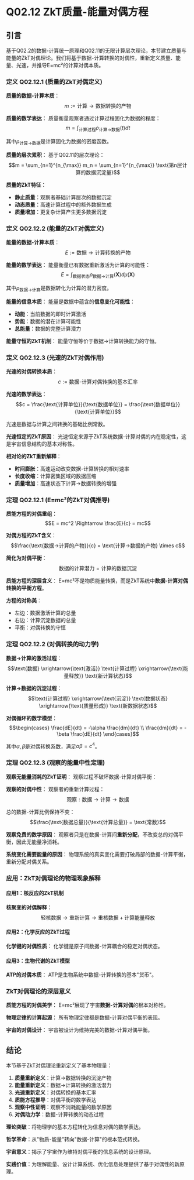 # Q02.12 ZkT质量-能量对偶方程

## 引言

基于Q02.2的数据-计算统一原理和Q02.11的无限计算层次理论，本节建立质量与能量的ZkT对偶理论。我们将基于数据-计算转换的对偶性，重新定义质量、能量、光速，并推导E=mc²的计算对偶本质。

### 定义 Q02.12.1 (质量的ZkT对偶定义)

**质量的数据-计算本质**：
$$m := \text{计算} \to \text{数据转换的产物}$$

**质量的数学表达**：
质量衡量观察者通过计算过程固化为数据的程度：
$$m = \int_{\text{计算过程}} \rho_{\text{计算→数据}}(t) dt$$

其中$\rho_{\text{计算→数据}}$是计算固化为数据的密度函数。

**质量的层次累积**：
基于Q02.11的层次理论：
$$m = \sum_{n=1}^{n_{\max}} m_n = \sum_{n=1}^{n_{\max}} \text{第n层计算的数据沉淀量}$$

**质量的ZkT特征**：
- **静止质量**：观察者基础计算层次的数据沉淀
- **动态质量**：高速计算过程中的额外数据生成
- **质量增加**：更复杂计算产生更多数据沉淀

### 定义 Q02.12.2 (能量的ZkT对偶定义)

**能量的数据-计算本质**：
$$E := \text{数据} \to \text{计算转换的产物}$$

**能量的数学表达**：
能量衡量已有数据重新激活为计算的可能性：
$$E = \int_{\text{数据状态}} \rho_{\text{数据→计算}}(\mathbf{X}) d\mu(\mathbf{X})$$

其中$\rho_{\text{数据→计算}}$是数据转化为计算的潜力密度。

**能量的信息本质**：
能量是数据中蕴含的**信息变化可能性**：
- **动能**：当前数据的即时计算激活
- **势能**：数据的潜在计算可能性
- **总能量**：数据的完整计算潜力

**能量守恒的ZkT机制**：
能量守恒等价于数据→计算转换能力的守恒。

### 定义 Q02.12.3 (光速的ZkT对偶作用)

**光速的对偶转换本质**：
$$c := \text{数据-计算对偶转换的基本汇率}$$

**光速的数学表达**：
$$c = \frac{\text{计算单位}}{\text{数据单位}} = \frac{\text{数据单位}}{\text{计算单位}}$$

光速是数据与计算之间转换的基础比例常数。

**光速恒定的ZkT原因**：
光速恒定来源于ZkT系统数据-计算对偶的内在稳定性，这是宇宙信息结构的基本对称性。

**相对论的ZkT重新解释**：
- **时间膨胀**：高速运动改变数据-计算转换的相对速率
- **长度收缩**：计算密集区域的数据压缩
- **质量增加**：高速状态下计算→数据转换的增强

### 定理 Q02.12.1 (E=mc²的ZkT对偶推导)

**质能方程的对偶重组**：
$$E = mc^2 \Rightarrow \frac{E}{c} = mc$$

**对偶方程的ZkT含义**：
$$\frac{\text{数据→计算的产物}}{c} = \text{计算→数据的产物} \times c$$

**简化为对偶平衡**：
$$\text{数据的计算潜力} = \text{计算的数据沉淀}$$

**质能方程的深层含义**：
E=mc²不是物质能量转换，而是ZkT系统中**数据-计算对偶转换的平衡方程**。

**方程的对称美**：
- 左边：数据激活计算的总量
- 右边：计算沉淀数据的总量
- 平衡：对偶转换的守恒

### 定理 Q02.12.2 (对偶转换的动力学)

**数据→计算的激活过程**：
$$\text{数据} \xrightarrow{\text{激活}} \text{计算过程} \xrightarrow{\text{能量释放}} \text{新计算状态}$$

**计算→数据的沉淀过程**：
$$\text{计算过程} \xrightarrow{\text{沉淀}} \text{数据状态} \xrightarrow{\text{质量形成}} \text{新数据状态}$$

**对偶循环的数学模型**：
$$\begin{cases}
\frac{dE}{dt} = -\alpha \frac{dm}{dt} \\
\frac{dm}{dt} = -\beta \frac{dE}{dt}
\end{cases}$$

其中$\alpha, \beta$是对偶转换系数，满足$\alpha\beta = c^4$。

### 定理 Q02.12.3 (观察的能量中性定理)

**观察无能量消耗的ZkT证明**：
观察过程不破坏数据-计算对偶平衡：

**观察的对偶中性**：
观察者的重新计算过程：
$$\text{观察}: \text{数据} \to \text{计算} \to \text{数据}$$

总的数据-计算比例保持不变：
$$\frac{\text{数据总量}}{\text{计算总量}} = \text{常数}$$

**观察免费的数学原因**：
观察者只是在数据-计算间**重新分配**，不改变总的对偶平衡，因此无能量净消耗。

**系统变化需要能量的原因**：
物理系统的真实变化需要打破局部的数据-计算平衡，重新分配对偶关系。

### 应用：ZkT对偶理论的物理现象解释

#### 应用1：核反应的ZkT机制

**核聚变的对偶解释**：
$$\text{轻核数据} \to \text{重新计算} \to \text{重核数据} + \text{计算能量释放}$$

#### 应用2：化学反应的ZkT过程

**化学键的对偶性质**：
化学键是原子间数据-计算耦合的稳定对偶状态。

#### 应用3：生物代谢的ZkT模型

**ATP的对偶本质**：
ATP是生物系统中数据-计算转换的基本"货币"。

### ZkT对偶理论的深层意义

**质能方程的对偶美学**：
E=mc²展现了宇宙**数据-计算对偶**的根本对称性。

**物理定律的计算起源**：
所有物理定律都是数据-计算对偶平衡的表现。

**宇宙的对偶设计**：
宇宙被设计为维持完美的数据-计算对偶平衡。

## 结论

本节基于ZkT对偶理论重新定义了基本物理量：

1. **质量重新定义**：计算→数据转换的沉淀产物
2. **能量重新定义**：数据→计算转换的激活潜力
3. **光速重新定义**：对偶转换的基本汇率
4. **质能方程推导**：对偶平衡的数学表达
5. **观察中性证明**：观察不消耗能量的数学原因
6. **对偶动力学**：数据-计算转换的动态过程

**理论突破**：将物理学的基本方程转化为信息对偶的数学表达。

**哲学革命**：从"物质-能量"转向"数据-计算"的根本范式转换。

**宇宙意义**：揭示了宇宙作为维持对偶平衡的信息系统的设计原理。

**实践价值**：为理解能量、设计计算系统、优化信息处理提供了基于对偶性的新原理。